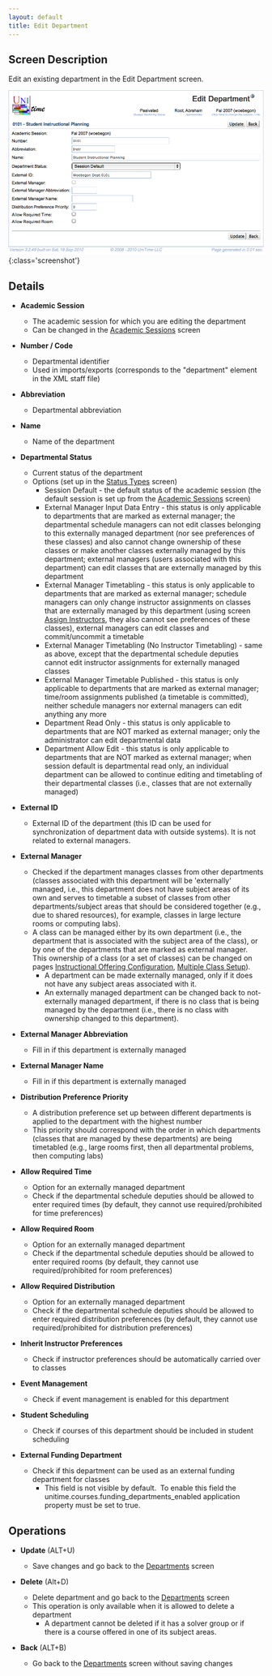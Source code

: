 ```yaml
---
layout: default
title: Edit Department
---
```



## Screen Description

Edit an existing department in the Edit Department screen.

![Edit Department](images/edit-department-1.png){:class='screenshot'}

## Details

* **Academic Session**
	* The academic session for which you are editing the department
	* Can be changed in the [Academic Sessions](academic-sessions) screen

* **Number / Code**
	* Departmental identifier
	* Used in imports/exports (corresponds to the "department" element in the XML staff file)

* **Abbreviation**
	* Departmental abbreviation

* **Name**
	* Name of the department

* **Departmental Status**
	* Current status of the department
	* Options (set up in the [Status Types](status-types) screen)
		* Session Default - the default status of the academic session (the default session is set up from the [Academic Sessions](academic-sessions) screen)
		* External Manager Input Data Entry - this status is only applicable to departments that are marked as external manager; the departmental schedule managers can not edit classes belonging to this externally managed department (nor see preferences of these classes) and also cannot change ownership of these classes or make another classes externally managed by this department; external managers (users associated with this department) can edit classes that are externally managed by this department
		* External Manager Timetabling - this status is only applicable to departments that are marked as external manager; schedule managers can only change instructor assignments on classes that are externally managed by this department (using screen [Assign Instructors](assign-instructors), they also cannot see preferences of these classes), external managers can edit classes and commit/uncommit a timetable
		* External Manager Timetabling (No Instructor Timetabling) - same as above, except that the departmental schedule deputies cannot edit instructor assignments for externally managed classes
		* External Manager Timetable Published - this status is only applicable to departments that are marked as external manager; time/room assignments published (a timetable is committed), neither schedule managers nor external managers can edit anything any more
		* Department Read Only - this status is only applicable to departments that are NOT marked as external manager; only the administrator can edit departmental data
		* Department Allow Edit - this status is only applicable to departments that are NOT marked as external manager; when session default is departmental read only, an individual department can be allowed to continue editing and timetabling of their departmental classes (i.e., classes that are not externally managed)

* **External ID**
	* External ID of the department (this ID can be used for synchronization of department data with outside systems). It is not related to external managers.

* **External Manager**
	* Checked if the department manages classes from other departments (classes associated with this department will be 'externally' managed, i.e., this department does not have subject areas of its own and serves to timetable a subset of classes from other departments/subject areas that should be considered together (e.g., due to shared resources), for example, classes in large lecture rooms or computing labs).
	* A class can be managed either by its own department (i.e., the department that is associated with the subject area of the class), or by one of the departments that are marked as external manager. This ownership of a class (or a set of classes) can be changed on pages [Instructional Offering Configuration](instructional-offering-configuration), [Multiple Class Setup](multiple-class-setup)).
		* A department can be made externally managed, only if it does not have any subject areas associated with it.
		* An externally managed department can be changed back to not-externally managed department, if there is no class that is being managed by the department (i.e., there is no class with ownership changed to this department).

* **External Manager Abbreviation**
	* Fill in if this department is externally managed

* **External Manager Name**
	* Fill in if this department is externally managed

* **Distribution Preference Priority**
	* A distribution preference set up between different departments is applied to the department with the highest number
	* This priority should correspond with the order in which departments (classes that are managed by these departments) are being timetabled (e.g., large rooms first, then all departmental problems, then computing labs)

* **Allow Required Time**
	* Option for an externally managed department
	* Check if the departmental schedule deputies should be allowed to enter required times (by default, they cannot use required/prohibited for time preferences)

* **Allow Required Room**
	* Option for an externally managed department
	* Check if the departmental schedule deputies should be allowed to enter required rooms (by default, they cannot use required/prohibited for room preferences)

* **Allow Required Distribution**
	* Option for an externally managed department
	* Check if the departmental schedule deputies should be allowed to enter required distribution preferences (by default, they cannot use required/prohibited for distribution preferences)

* **Inherit Instructor Preferences**
	* Check if instructor preferences should be automatically carried over to classes

* **Event Management**
	* Check if event management is enabled for this department

* **Student Scheduling**
	* Check if courses of this department should be included in student scheduling

* **External Funding Department**
	* Check if this department can be used as an external funding department for classes
		* This field is not visible by default.  To enable this field the unitime.courses.funding_departments_enabled application property must be set to true.

## Operations

* **Update** (ALT+U)
	* Save changes and go back to the [Departments](departments) screen

* **Delete** (Alt+D)
	* Delete department and go back to the [Departments](departments) screen
	* This operation is only available when it is allowed to delete a department
		* A department cannot be deleted if it has a solver group or if there is a course offered in one of its subject areas.

* **Back** (ALT+B)
	* Go back to the [Departments](departments) screen without saving changes

